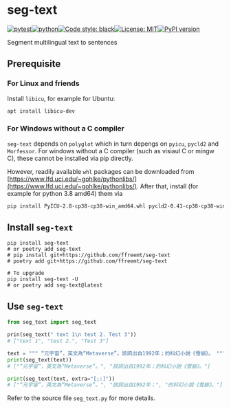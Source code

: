 # seg-text
[![pytest](https://github.com/ffreemt/seg-text/actions/workflows/routine-tests.yml/badge.svg)](https://github.com/ffreemt/seg-text/actions)[![python](https://img.shields.io/static/v1?label=python+&message=3.8%2B&color=blue)](https://www.python.org/downloads/)[![Code style: black](https://img.shields.io/badge/code%20style-black-000000.svg)](https://github.com/psf/black)[![License: MIT](https://img.shields.io/badge/License-MIT-yellow.svg)](https://opensource.org/licenses/MIT)[![PyPI version](https://badge.fury.io/py/seg_text.svg)](https://badge.fury.io/py/seg_text)

Segment multilingual text to sentences

## Prerequisite

### For Linux and friends
Install `libicu`, for example for Ubuntu:
```bash
apt install libicu-dev
```

### For Windows without a C compiler

`seg-text` depends on `polyglot` which in turn depengs on `pyicu`, `pycld2` and `Morfessor`. For windows without a C compiler (such as visiaul C or mingw C), these cannot be installed via pip directly.

However, readily available `whl` packages can be downloaded from [https://www.lfd.uci.edu/~gohlke/pythonlibs/](https://www.lfd.uci.edu/~gohlke/pythonlibs/). After that, install (for example for python 3.8 amd64) them via
```bash
pip install PyICU-2.8-cp38-cp38-win_amd64.whl pycld2-0.41-cp38-cp38-win_amd64.whl Morfessor-2.0.6-py3-none-any.whl
```

## Install `seg-text`

```shell
pip install seg-text
# or poetry add seg-text
# pip install git+https://github.com/ffreemt/seg-text
# poetry add git+https://github.com/ffreemt/seg-text

# To upgrade
pip install seg-text -U
# or poetry add seg-text@latest
```

## Use `seg-text`
```python
from seg_text import seg_text

prin(seg_text(" text 1\n test 2. Test 3"))
# ["text 1", "test 2.", "Test 3"]

text = """ “元宇宙”，英文為“Metaverse”。該詞出自1992年；的科幻小說《雪崩》。 """
print(seg_text(text))
# ["“元宇宙”，英文為“Metaverse”。", "該詞出自1992年；的科幻小說《雪崩》。"]

print(seg_text(text, extra="[;:]"))
# ["“元宇宙”，英文為“Metaverse”。", "該詞出自1992年；", "的科幻小說《雪崩》。"]

```

Refer to the source file `seg_text.py` for more details.